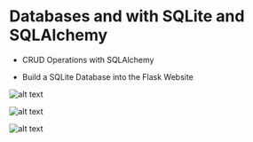 # Databases and with SQLite and SQLAlchemy

- CRUD Operations with SQLAlchemy

- Build a SQLite Database into the Flask Website


![alt text](?raw=true)

![alt text](?raw=true)

![alt text](?raw=true)